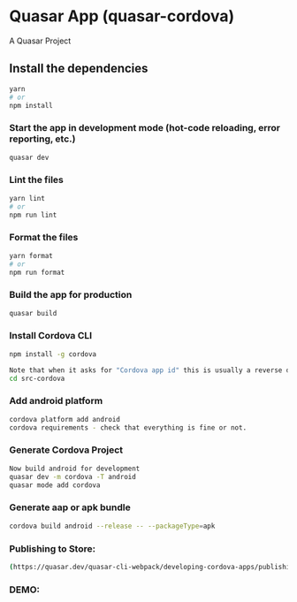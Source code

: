 # Quasar App (quasar-cordova)

A Quasar Project

## Install the dependencies
```bash
yarn
# or
npm install
```

### Start the app in development mode (hot-code reloading, error reporting, etc.)
```bash
quasar dev
```


### Lint the files
```bash
yarn lint
# or
npm run lint
```


### Format the files
```bash
yarn format
# or
npm run format
```



### Build the app for production
```bash
quasar build
```

### Install Cordova CLI
```bash
npm install -g cordova

Note that when it asks for "Cordova app id" this is usually a reverse domain name of your company which is used to uniquely identify your app.
cd src-cordova
```

### Add android platform
```bash
cordova platform add android
cordova requirements - check that everything is fine or not.
```

### Generate Cordova Project
```bash
Now build android for development
quasar dev -m cordova -T android
quasar mode add cordova
```

### Generate aap or apk bundle
```bash
cordova build android --release -- --packageType=apk
```
### Publishing to Store:
```bash
(https://quasar.dev/quasar-cli-webpack/developing-cordova-apps/publishing-to-store#Introduction)
```

### DEMO:


